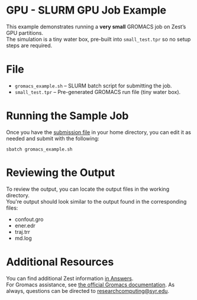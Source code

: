 # GPU - SLURM GPU Job Example  
This example demonstrates running a **very small** GROMACS job on Zest’s GPU partitions.  
The simulation is a tiny water box, pre-built into `small_test.tpr` so no setup steps are required.  
# File  
- `gromacs_example.sh` – SLURM batch script for submitting the job.  
- `small_test.tpr` – Pre-generated GROMACS run file (tiny water box).  
# Running the Sample Job  
Once you have the [submission file]() in your home directory, you can edit it as needed and submit with the following:  
```
sbatch gromacs_example.sh
```
# Reviewing the Output  
To review the output, you can locate the output files in the working directory.  
You're output should look similar to the output found in the corresponding files:  
- confout.gro  
- ener.edr  
- traj.trr  
- md.log  
# Additional Resources  
You can find additional Zest information [in Answers](https://answers.atlassian.syr.edu/wiki/x/YAfJCQ).  
For Gromacs assistance, see [the official Gromacs documentation](https://www.gromacs.org/). 
As always, questions can be directed to researchcomputing@syr.edu. 
